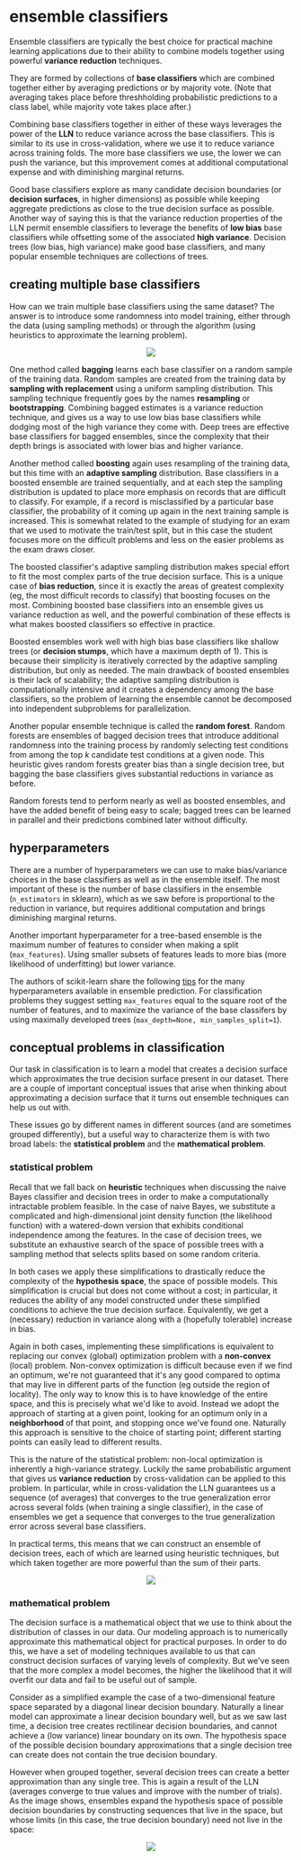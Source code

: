 <!-- author: Jason Dolatshahi -->

# ensemble classifiers

Ensemble classifiers are typically the best choice for practical machine
learning applications due to their ability to combine models together using
powerful **variance reduction** techniques.

They are formed by collections of **base classifiers** which are combined
together either by averaging predictions or by majority vote. (Note that
averaging takes place before threshholding probabilistic predictions to a class
label, while majority vote takes place after.)

Combining base classifiers together in either of these ways leverages the power of
the **LLN** to reduce variance across the base classifiers. This is similar to its
use in cross-validation, where we use it to reduce variance across training
folds. The more base classifiers we use, the lower we can push the variance,
but this improvement comes at additional computational expense and with
diminishing marginal returns.

Good base classifiers explore as many candidate decision boundaries (or
**decision surfaces**, in higher dimensions) as possible while keeping aggregate
predictions as close to the true decision surface as possible. Another way of
saying this is that the variance reduction properties of the LLN permit ensemble
classifiers to leverage the benefits of **low bias** base classifiers while
offsetting some of the associated **high variance**. Decision trees (low bias, high
variance) make good base classifiers, and many popular ensemble techniques are
collections of trees.

## creating multiple base classifiers

How can we train multiple base classifiers using the same dataset? The answer
is to introduce some randomness into model training, either through the data
(using sampling methods) or through the algorithm (using heuristics to
approximate the learning problem).

<p align="center">
<img src="../images/ens_creation.png">

One method called **bagging** learns each base classifier on a random sample of
the training data. Random samples are created from the training data by
**sampling with replacement** using a uniform sampling distribution. This
sampling technique frequently goes by the names **resampling** or **bootstrapping**.
Combining bagged estimates is a variance reduction technique, and gives us a way
to use low bias base classifiers while dodging most of the high variance they
come with. Deep trees are effective base classifiers for bagged ensembles, since
the complexity that their depth brings is associated with lower bias and higher
variance.

Another method called **boosting** again uses resampling of the training data,
but this time with an **adaptive sampling** distribution. Base classifiers
in a boosted ensemble are trained sequentially, and at each step the sampling
distribution is updated to place more emphasis on records that are difficult to
classify. For example, if a record is misclassified by a particular base
classifier, the probability of it coming up again in the next training sample is
increased. This is somewhat related to the example of studying for an exam that
we used to motivate the train/test split, but in this case the student focuses
more on the difficult problems and less on the easier problems as the exam draws
closer.

The boosted classifier's adaptive sampling distribution makes special effort to
fit the most complex parts of the true decision surface. This is a unique case
of **bias reduction**, since it is exactly the areas of greatest complexity
(eg, the most difficult records to classify) that boosting focuses on the most.
Combining boosted base classifiers into an ensemble gives us variance reduction
as well, and the powerful combination of these effects is what makes boosted
classifiers so effective in practice.

Boosted ensembles work well with high bias base classifiers like shallow trees
(or **decision stumps**, which have a maximum depth of 1). This is because their
simplicity is iteratively corrected by the adaptive sampling distribution, but
only as needed. The main drawback of boosted ensembles is their lack of
scalability; the adaptive sampling distribution is computationally intensive
and it creates a dependency among the base classifiers, so the problem of
learning the ensemble cannot be decomposed into independent subproblems for
parallelization.

Another popular ensemble technique is called the **random forest**. Random forests
are ensembles of bagged decision trees that introduce additional randomness
into the training process by randomly selecting test conditions from among the
top *k* candidate test conditions at a given node. This heuristic gives random
forests greater bias than a single decision tree, but bagging the base classifiers
gives substantial reductions in variance as before.

Random forests tend to perform nearly as well as boosted ensembles, and have
the added benefit of being easy to scale; bagged trees can be learned in
parallel and their predictions combined later without difficulty.

## hyperparameters

There are a number of hyperparameters we can use to make bias/variance choices
in the base classifiers as well as in the ensemble itself. The most important
of these is the number of base classifiers in the ensemble (`n_estimators` in
sklearn), which as we saw before is proportional to the reduction in variance,
but requires additional computation and brings diminishing marginal returns.

Another important hyperparameter for a tree-based ensemble is the maximum number
of features to consider when making a split (`max_features`). Using smaller subsets
of features leads to more bias (more likelihood of underfitting) but lower variance.

The authors of scikit-learn share the following
[tips](http://scikit-learn.org/stable/modules/ensemble.html#parameters)
for the many hyperparameters available in ensemble prediction. For
classification problems they suggest setting `max_features` equal to the square
root of the number of features, and to maximize the variance of the base
classifers by using maximally developed trees (`max_depth=None,
min_samples_split=1`).

## conceptual problems in classification

Our task in classification is to learn a model that creates a decision surface
which approximates the true decision surface present in our dataset. There are
a couple of important conceptual issues that arise when thinking about
approximating a decision surface that it turns out ensemble techniques can help
us out with.

These issues go by different names in different sources (and are sometimes
grouped differently), but a useful way to characterize them is with two broad
labels: the **statistical problem** and the **mathematical problem**.

### statistical problem

Recall that we fall back on **heuristic** techniques when discussing the naive
Bayes classifier and decision trees in order to make a computationally
intractable problem feasible. In the case of naive Bayes, we substitute a
complicated and high-dimensional joint density function (the likelihood
function) with a watered-down version that exhibits conditional independence
among the features. In the case of decision trees, we substitute an exhaustive
search of the space of possible trees with a sampling method that selects
splits based on some random criteria.

In both cases we apply these simplifications to drastically reduce the complexity
of the **hypothesis space**, the space of possible models. This simplification
is crucial but does not come without a cost; in particular, it reduces the ability
of any model constructed under these simplified conditions to achieve the true
decision surface. Equivalently, we get a (necessary) reduction in variance
along with a (hopefully tolerable) increase in bias.

Again in both cases, implementing these simplifications is equivalent to
replacing our convex (global) optimization problem with a **non-convex** (local) 
problem. Non-convex optimization is difficult because even if we find an
optimum, we're not guaranteed that it's any good compared to optima that may
live in different parts of the function (eg outside the region of locality).
The only way to know this is to have
knowledge of the entire space, and this is precisely what we'd like to
avoid. Instead we adopt the approach of starting at a given point, looking for
an optimum only in a **neighborhood** of that point, and stopping once we've
found one. Naturally this approach is sensitive to the choice of starting
point; different starting points can easily lead to different results.

This is the nature of the statistical problem: non-local optimization is 
inherently a high-variance strategy. Luckily the same probabilistic argument that
gives us **variance reduction** by cross-validation can be applied to this problem.
In particular, while in cross-validation the LLN guarantees us a sequence (of
averages) that converges to the true generalization error across several folds
(when training a single classifier), in the case of ensembles we get a sequence
that converges to the true generalization error across several base classifiers.

In practical terms, this means that we can construct an ensemble of decision
trees, each of which are learned using heuristic techniques, but which taken
together are more powerful than the sum of their parts.

<p align="center">
<img src="../images/ens_error.png">

### mathematical problem

The decision surface is a mathematical object that we use to think about the
distribution of classes in our data. Our modeling approach is to numerically
approximate this mathematical object for practical purposes. In order to do
this, we have a set of modeling techniques available to us that can construct
decision surfaces of varying levels of complexity. But we've seen that the more
complex a model becomes, the higher the likelihood that it will overfit our data
and fail to be useful out of sample.

Consider as a simplified example the case of a two-dimensional feature space
separated by a diagonal linear decision boundary. Naturally a linear model can
approximate a linear decision boundary well, but as we saw last time, a decision
tree creates rectilinear decision boundaries, and cannot achieve a (low
variance) linear boundary on its own. The hypothesis space of the possible
decision boundary approximations that a single decision tree can create does
not contain the true decision boundary.

However when grouped together, several decision trees can create a better
approximation than any single tree. This is again a result of the LLN (averages
converge to true values and improve with the number of trials). As the image
shows, ensembles expand the hypothesis space of possible decision boundaries by
constructing sequences that live in the space, but whose limits (in this case, the
true decision boundary) need not live in the space:

<p align="center">
<img src="../images/ens_boundary.png">
